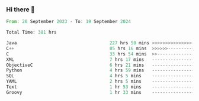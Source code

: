 ### Hi there 👋

<!--
**luoxuanzao/luoxuanzao** is a ✨ _special_ ✨ repository because its `README.md` (this file) appears on your GitHub profile.

Here are some ideas to get you started:

- 🔭 I’m currently working on ...
- 🌱 I’m currently learning ...
- 👯 I’m looking to collaborate on ...
- 🤔 I’m looking for help with ...
- 💬 Ask me about ...
- 📫 How to reach me: ...
- 😄 Pronouns: ...
- ⚡ Fun fact: ...
-->

<!--START_SECTION:waka-->

```rust
From: 20 September 2023 - To: 19 September 2024

Total Time: 381 hrs

Java                                   227 hrs 50 mins >>>>>>>>>>>>>>>----------   59.77 %
C++                                    85 hrs 16 mins  >>>>>>-------------------   22.37 %
C                                      33 hrs 54 mins  >>-----------------------   08.90 %
XML                                    7 hrs 17 mins   -------------------------   01.91 %
ObjectiveC                             6 hrs 21 mins   -------------------------   01.67 %
Python                                 4 hrs 59 mins   -------------------------   01.31 %
SQL                                    4 hrs 5 mins    -------------------------   01.08 %
YAML                                   2 hrs 5 mins    -------------------------   00.55 %
Text                                   1 hr 53 mins    -------------------------   00.49 %
Groovy                                 1 hr 33 mins    -------------------------   00.41 %
```

<!--END_SECTION:waka-->